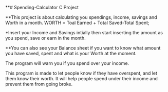 **# Spending-Calculator
C Project

**This project is about calculating you spendings, income, savings and Worth in a month.
WORTH = Toal Earned + Total Saved-Total Spent;

*Insert your Income and Savings intially then start inserting the amount as you spend, save or earn in the month. 

**You can also see your Balance sheet if you want to know what amount you have saved, spent and what is your Worth at the moment.


The program will warn you if you spend over your income. 

This program is made to let people know if they have overspent, and let them know their worth. It will help people spend under their income and prevent them from going broke.
